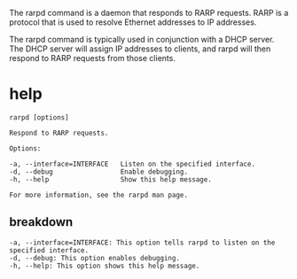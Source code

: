 The rarpd command is a daemon that responds to RARP requests. RARP is a protocol that is used to resolve Ethernet addresses to IP addresses.

The rarpd command is typically used in conjunction with a DHCP server. The DHCP server will assign IP addresses to clients, and rarpd will then respond to RARP requests from those clients.

# help 

```
rarpd [options]

Respond to RARP requests.

Options:

-a, --interface=INTERFACE   Listen on the specified interface.
-d, --debug                 Enable debugging.
-h, --help                  Show this help message.

For more information, see the rarpd man page.
```

## breakdown

```
-a, --interface=INTERFACE: This option tells rarpd to listen on the specified interface.
-d, --debug: This option enables debugging.
-h, --help: This option shows this help message.
```
